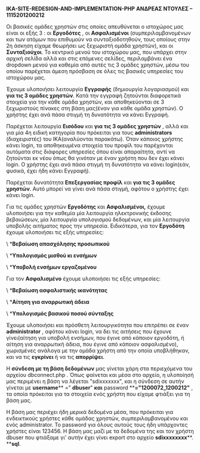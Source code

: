 **IKA-SITE-REDESIGN-AND-IMPLEMENTATION-PHP**
**ΑΝΔΡΕΑΣ ΝΤΟΥΛΕΣ – 1115201200212**

Οι βασικές ομάδες χρηστών στις οποίες απευθύνεται ο ιστοχώρος μας είναι οι εξής 3 : οι **Εργοδότες** , οι **Ασφαλισμένοι** (συμπεριλαμβανομένων και των ατόμων που επιθυμούν να συνταξιοδοτηθούν, τους οποίους στην 2η άσκηση είχαμε θεωρήσει ως ξεχωριστή ομάδα χρηστών), και οι **Συνταξιούχοι**. Το κεντρικό μενού του ιστοχώρου μας, που υπάρχει στην αρχική σελίδα αλλά και στις επόμενες σελίδες, περιλαμβάνει ένα dropdown μενού για καθεμία από αυτές τις 3 ομάδες χρηστών, μέσω του οποίου παρέχεται άμεση πρόσβαση σε όλες τις βασικές υπηρεσίες του ιστοχώρου μας.

Έχουμε υλοποιήσει λειτουργία **Εγγραφής** (δημιουργία λογαριασμού) και **για τις 3 ομάδες χρηστών**. Κατά την εγγραφή ζητούνται διαφορετικά στοιχεία για την κάθε ομάδα χρηστών, και αποθηκεύονται σε 3 ξεχωριστούς πίνακες στη βάση μας(έναν για κάθε ομάδα χρηστών). Ο χρήστης έχει ανά πάσα στιγμή τη δυνατότητα να κάνει Εγγραφή.

Παρέχεται λειτουργία **Εισόδου** και **για τις 3 ομάδες χρηστών** , αλλά και για μία 4η ειδική κατηγορία που πρόκειται για τους **administrators** (διαχειριστές) του ΙΚΑ(αναλύονται παρακάτω). Όταν κάποιος χρήστης κάνει login, τα αποθηκευμένα στοιχεία του προφίλ του παρέχονται αυτόματα στις διάφορες υπηρεσίες όπου είναι απαραίτητα, αντί να ζητούνται εκ νέου όπως θα γινόταν με έναν χρήστη που δεν έχει κάνει login. Ο χρήστης έχει ανά πάσα στιγμή τη δυνατότητα να κάνει login(εάν, φυσικά, έχει ήδη κάνει Εγγραφή).

Παρέχεται δυνατότητα **Επεξεργασίας προφίλ** και **για τις 3 ομάδες χρηστών**. Αυτό μπορεί να γίνει ανά πάσα στιγμή, αφότου ο χρήστης έχει κάνει login.

Για τις ομάδες χρηστών **Εργοδότης** και **Ασφαλισμένοι,** έχουμε υλοποιήσει για την καθεμία μία λειτουργία ηλεκτρονικής έκδοσης βεβαιώσεων, μία λειτουργία υπολογισμού δεδομένων, και μία λειτουργία υποβολής αιτήματος προς την υπηρεσία. Ειδικότερα, για τον **Εργοδότη** έχουμε υλοποιήσει τις εξής υπηρεσίες:

\ ***Βεβαίωση απασχόλησης προσωπικού**

\ ***Υπολογισμός μισθού κι ενσήμων**

\ ***Υποβολή ενσήμων εργαζομένου**

Για τον **Ασφαλισμένο** έχουμε υλοποιήσει τις εξής υπηρεσίες:

\ ***Βεβαίωση ασφαλιστικής ικανότητας**

\ ***Αίτηση για αναρρωτική άδεια**

\ ***Υπολογισμός βασικού ποσού σύνταξης**

Έχουμε υλοποιήσει και πρόσθετη λειτουργικότητα που επιτρέπει σε έναν **administrator** , αφότου κάνει login, να δει τις αιτήσεις που έχουνε γίνει(αίτηση για υποβολή ενσήμων, που έγινε από κάποιον εργοδότη, ή αίτηση για αναρρωτική άδεια, που έγινε από κάποιον ασφαλισμένο), χωρισμένες ανάλογα με την ομάδα χρήστη από την οποία υποβλήθηκαν, και να τις **εγκρίνει** ή να τις **απορρίψει**.

Η **σύνδεση με τη βάση δεδομένων** μας γίνεται χάρη στα περιεχόμενα του αρχείου dbconnect.php . Όπως φαίνεται και μέσα στο αρχείο, η υλοποίησή μας περιμένει η βάση να λέγεται &quot;sdixxxxxxx&quot;, και η σύνδεση σε αυτήν γίνεται με **username**** =&quot; ****dbuser****&quot; **και** password ****=&quot;1200072\_1200212&quot;** , τα οποία πρόκειται για τα στοιχεία ενός χρήστη που είχαμε φτιάξει για τη βάση μας.

Η βάση μας περιέχει ήδη μερικά δεδομένα μέσα, που πρόκειται για ενδεικτικούς χρήστες κάθε ομάδας χρηστών, συμπεριλαμβανομένου και ενός administrator. Το password για όλους αυτούς τους ήδη υπάρχοντες χρήστες είναι 123456. Η βάση μας μαζί με τα δεδομένα της και τον χρήστη dbuser που φτιάξαμε γι&#39; αυτήν έχει γίνει export στο αρχείο **sdixxxxxxxx****. ****sql**.
